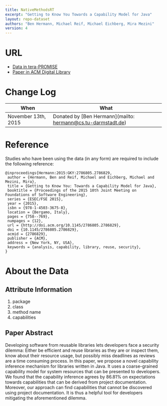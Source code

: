 ```yaml
---
title: NativeMethodsRT
excerpt: "Getting to Know You Towards a Capability Model for Java"
layout: repo-dataset
authors: "Ben Hermann, Michael Reif, Michael Eichberg, Mira Mezini"
version: 4
---
```


# URL

* [Data in tera-PROMISE](https://terapromise.csc.ncsu.edu/!/#repo/view/head/code-analysis/native)
* [Paper in ACM Digital Library](http://dl.acm.org/citation.cfm?doid=2786805.2786829)

# Change Log

When | What
---- | ----
 November 13th, 2015| Donated by [Ben Hermann](mailto: hermann@cs.tu-darmstadt.de)

# Reference

Studies who have been using the data (in any form) are required to include the following reference:

```
@inproceedings{Hermann:2015:GKY:2786805.2786829,
 author = {Hermann, Ben and Reif, Michael and Eichberg, Michael and Mezini, Mira},
 title = {Getting to Know You: Towards a Capability Model for Java},
 booktitle = {Proceedings of the 2015 10th Joint Meeting on Foundations of Software Engineering},
 series = {ESEC/FSE 2015},
 year = {2015},
 isbn = {978-1-4503-3675-8},
 location = {Bergamo, Italy},
 pages = {758--769},
 numpages = {12},
 url = {http://doi.acm.org/10.1145/2786805.2786829},
 doi = {10.1145/2786805.2786829},
 acmid = {2786829},
 publisher = {ACM},
 address = {New York, NY, USA},
 keywords = {analysis, capability, library, reuse, security},
}
```

# About the Data

## Attribute Information
 1) package
 2) class
 3) method name
 4) capabilities

## Paper Abstract

Developing software from reusable libraries lets developers face a security dilemma: Either be efficient and reuse libraries as they are or inspect them, know about their resource usage, but possibly miss deadlines as reviews are a time consuming process. In this paper, we propose a novel capability inference mechanism for libraries written in Java. It uses a coarse-grained capability model for system resources that can be presented to developers. We found that the capability inference agrees by 86.81% on expectations towards capabilities that can be derived from project documentation. Moreover, our approach can find capabilities that cannot be discovered using project documentation. It is thus a helpful tool for developers mitigating the aforementioned dilemma.
